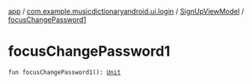 [app](../../index.md) / [com.example.musicdictionaryandroid.ui.login](../index.md) / [SignUpViewModel](index.md) / [focusChangePassword1](./focus-change-password1.md)

# focusChangePassword1

`fun focusChangePassword1(): `[`Unit`](https://kotlinlang.org/api/latest/jvm/stdlib/kotlin/-unit/index.html)